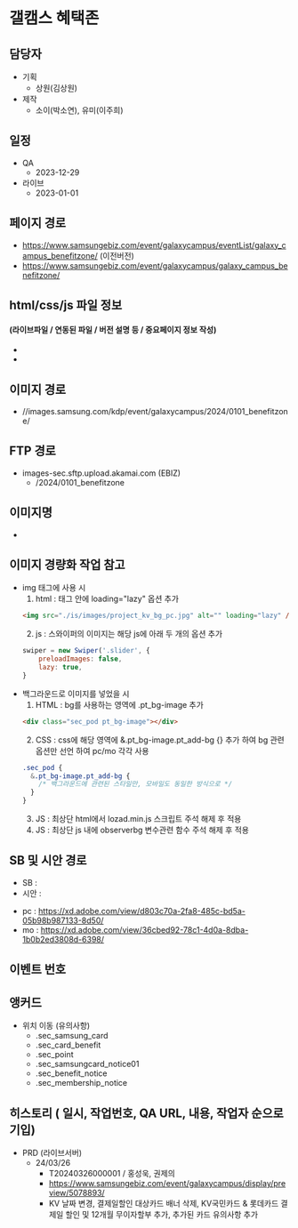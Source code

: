 # 갤캠스 혜택존

## 담당자

- 기획
  - 상원(김상원)
- 제작
  - 소이(박소연), 유미(이주희)

## 일정

- QA
  - 2023-12-29
- 라이브
  - 2023-01-01

## 페이지 경로

- https://www.samsungebiz.com/event/galaxycampus/eventList/galaxy_campus_benefitzone/ (이전버전)
- https://www.samsungebiz.com/event/galaxycampus/galaxy_campus_benefitzone/

## html/css/js 파일 정보

#### (라이브파일 / 연동된 파일 / 버전 설명 등 / 중요페이지 정보 작성)

-
-

## 이미지 경로

- //images.samsung.com/kdp/event/galaxycampus/2024/0101_benefitzone/

## FTP 경로

- images-sec.sftp.upload.akamai.com (EBIZ)
  - /2024/0101_benefitzone

## 이미지명

-

## 이미지 경량화 작업 참고

- img 태그에 사용 시
  1. html : 태그 안에 loading="lazy" 옵션 추가
  ```html
  <img src="./is/images/project_kv_bg_pc.jpg" alt="" loading="lazy" />
  ```
  2. js : 스와이퍼의 이미지는 해당 js에 아래 두 개의 옵션 추가
  ```js
  swiper = new Swiper('.slider', {
      preloadImages: false,
      lazy: true,
  }
  ```
- 백그라운드로 이미지를 넣었을 시
  1. HTML : bg를 사용하는 영역에 .pt_bg-image 추가
  ```html
  <div class="sec_pod pt_bg-image"></div>
  ```
  2. CSS : css에 해당 영역에 &.pt_bg-image.pt_add-bg {} 추가 하여 bg 관련 옵션만 선언 하여 pc/mo 각각 사용
  ```css
  .sec_pod {
    &.pt_bg-image.pt_add-bg {
      /* 백그라운드에 관련된 스타일만, 모바일도 동일한 방식으로 */
    }
  }
  ```
  3. JS : 최상단 html에서 lozad.min.js 스크립트 주석 해제 후 적용
  4. JS : 최상단 js 내에 observerbg 변수관련 함수 주석 해제 후 적용

## SB 및 시안 경로

- SB :
- 시안 :

* pc : https://xd.adobe.com/view/d803c70a-2fa8-485c-bd5a-05b98b987133-8d50/
* mo : https://xd.adobe.com/view/36cbed92-78c1-4d0a-8dba-1b0b2ed3808d-6398/


## 이벤트 번호

## 앵커드
+ 위치 이동 (유의사항)
  - .sec_samsung_card
  - .sec_card_benefit
  - .sec_point
  - .sec_samsungcard_notice01
  - .sec_benefit_notice
  - .sec_membership_notice

## 히스토리 ( 일시, 작업번호, QA URL, 내용, 작업자 순으로 기입)

- PRD (라이브서버)
  - 24/03/26
    - T20240326000001 / 홍성욱, 권제의
    - https://www.samsungebiz.com/event/galaxycampus/display/preview/5078893/
    - KV 날짜 변경, 결제일할인 대상카드 배너 삭제, KV국민카드 & 롯데카드 결제일 할인 및 12개월 무이자할부 추가, 추가된 카드 유의사항 추가
